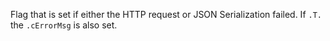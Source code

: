 ﻿Flag that is set if either the HTTP request or JSON Serialization failed. If `.T.` the `.cErrorMsg` is also set.